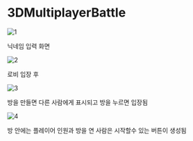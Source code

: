 # 3DMultiplayerBattle


![1](https://user-images.githubusercontent.com/76780257/147436409-b753a9d8-d0f3-4b07-91f4-5898be2a030f.jpg)

닉네임 입력 화면

![2](https://user-images.githubusercontent.com/76780257/147436407-85639720-bc9d-42a8-af54-775b81b49aa9.jpg)

로비 입장 후

![3](https://user-images.githubusercontent.com/76780257/147436406-9363a36d-52aa-4089-be0d-4f84beeb5571.jpg)

방을 만들면 다른 사람에게 표시되고 방을 누르면 입장됨

![4](https://user-images.githubusercontent.com/76780257/147436410-e65069b0-36fa-4f29-bf82-e432b72c10df.jpg)

방 안에는 플레이어 인원과 방을 연 사람은 시작할수 있는 버튼이 생성됨
